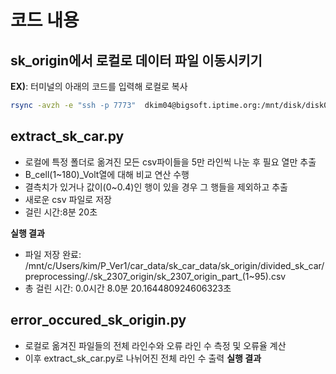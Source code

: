 # 코드 내용 
## sk_origin에서 로컬로 데이터 파일 이동시키기
**EX)**: 터미널의 아래의 코드를 입력해 로컬로 복사
```bash
rsync -avzh -e "ssh -p 7773"  dkim04@bigsoft.iptime.org:/mnt/disk/disk02/sk_origin/sk_2307_origin/sk_2307_origin.csv /mnt/c/Users/kim/P_Ver1/car_data/sk_car_data/sk_origin/divided_sk_car
```

## extract_sk_car.py
-  로컬에 특정 폴더로 옮겨진 모든 csv파이들을 5만 라인씩 나눈 후 필요 열만 추출
-  B_cell(1~180)_Volt열에 대해 비교 연산 수행
- 결측치가 있거나 값이(0~0.4)인 행이 있을 경우 그 행들을 제외하고 추출
- 새로운 csv 파일로 저장
- 걸린 시간:8분 20초

**실행 결과**
* 파일 저장 완료: /mnt/c/Users/kim/P_Ver1/car_data/sk_car_data/sk_origin/divided_sk_car/preprocessing/./sk_2307_origin/sk_2307_origin_part_(1~95).csv
* 총 걸린 시간: 0.0시간 8.0분 20.164480924606323초

## error_occured_sk_origin.py
- 로컬로 옮겨진 파일들의 전체 라인수와 오류 라인 수 측정 및 오류율 계산
- 이후 extract_sk_car.py로 나뉘어진 전체 라인 수 출력
**실행 결과**
